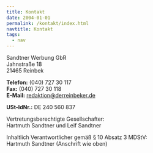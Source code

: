 ```yaml
---
title: Kontakt
date: 2004-01-01
permalink: /kontakt/index.html
navtitle: Kontakt
tags:
  - nav
---
```


Sandtner Werbung GbR  
Jahnstraße 18  
21465 Reinbek

**Telefon:** (040) 727 30 117  
**Fax:** (040) 727 30 118  
**E-Mail:** <redaktion@derreinbeker.de>

**USt-IdNr.:** DE 240 560 837


Vertretungsberechtigte Gesellschafter:  
Hartmuth Sandtner und Leif Sandtner

Inhaltlich Verantwortlicher gemäß § 10 Absatz 3 MDStV:  
Hartmuth Sandtner (Anschrift wie oben)